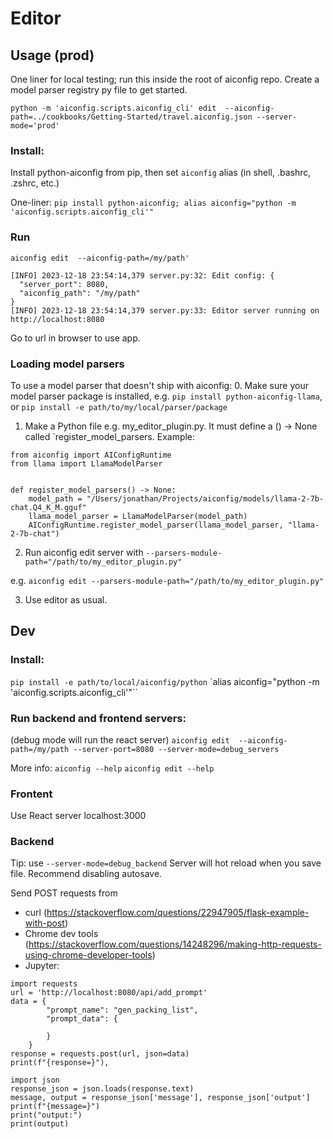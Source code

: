 # Editor

## Usage (prod)

One liner for local testing; run this inside the root of aiconfig repo. Create a model parser registry py file to get started.

`python -m 'aiconfig.scripts.aiconfig_cli' edit  --aiconfig-path=../cookbooks/Getting-Started/travel.aiconfig.json --server-mode='prod' `

### Install:

Install python-aiconfig from pip, then set `aiconfig` alias (in shell, .bashrc, .zshrc, etc.)

One-liner:
`pip install python-aiconfig; alias aiconfig="python -m 'aiconfig.scripts.aiconfig_cli'"`

### Run

`aiconfig edit  --aiconfig-path=/my/path'`

```
[INFO] 2023-12-18 23:54:14,379 server.py:32: Edit config: {
  "server_port": 8080,
  "aiconfig_path": "/my/path"
}
[INFO] 2023-12-18 23:54:14,379 server.py:33: Editor server running on http://localhost:8080
```

Go to url in browser to use app.

### Loading model parsers

To use a model parser that doesn't ship with aiconfig: 0. Make sure your model parser package is installed, e.g.
`pip install python-aiconfig-llama`, or
`pip install -e path/to/my/local/parser/package`

1. Make a Python file e.g. my_editor_plugin.py. It must define a () -> None called `register_model_parsers.
   Example:

```
from aiconfig import AIConfigRuntime
from llama import LlamaModelParser


def register_model_parsers() -> None:
    model_path = "/Users/jonathan/Projects/aiconfig/models/llama-2-7b-chat.Q4_K_M.gguf"
    llama_model_parser = LlamaModelParser(model_path)
    AIConfigRuntime.register_model_parser(llama_model_parser, "llama-2-7b-chat")
```

2. Run aiconfig edit server with `--parsers-module-path="/path/to/my_editor_plugin.py"`

e.g. `aiconfig edit --parsers-module-path="/path/to/my_editor_plugin.py"`

3. Use editor as usual.

## Dev

### Install:

`pip install -e path/to/local/aiconfig/python`
`alias aiconfig="python -m 'aiconfig.scripts.aiconfig_cli'"``

### Run backend and frontend servers:

(debug mode will run the react server)
`aiconfig edit  --aiconfig-path=/my/path --server-port=8080 --server-mode=debug_servers`

More info:
`aiconfig --help`
`aiconfig edit --help`

### Frontent

Use React server localhost:3000

### Backend

Tip: use `--server-mode=debug_backend`
Server will hot reload when you save file. Recommend disabling autosave.

Send POST requests from

- curl (https://stackoverflow.com/questions/22947905/flask-example-with-post)
- Chrome dev tools (https://stackoverflow.com/questions/14248296/making-http-requests-using-chrome-developer-tools)
- Jupyter:

```
import requests
url = 'http://localhost:8080/api/add_prompt'
data = {
        "prompt_name": "gen_packing_list",
        "prompt_data": {

        }
    }
response = requests.post(url, json=data)
print(f"{response=}"),

import json
response_json = json.loads(response.text)
message, output = response_json['message'], response_json['output']
print(f"{message=}")
print("output:")
print(output)
```
